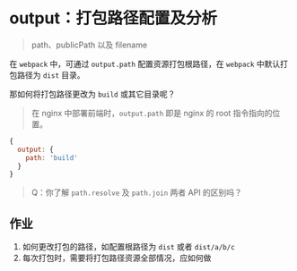 # output：打包路径配置及分析

> path、publicPath 以及 filename

在 `webpack` 中，可通过 `output.path` 配置资源打包根路径，在 `webpack` 中默认打包路径为 `dist` 目录。

那如何将打包路径更改为 `build` 或其它目录呢？

> 在 nginx 中部署前端时，`output.path` 即是 nginx 的 root 指令指向的位置。

``` js
{
  output: {
    path: 'build'
  }
}
```

> Q：你了解 `path.resolve` 及 `path.join` 两者 API 的区别吗？

## 作业

1. 如何更改打包的路径，如配置根路径为 `dist` 或者 `dist/a/b/c`
1. 每次打包时，需要将打包路径资源全部情况，应如何做

